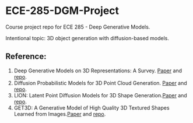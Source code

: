# ECE-285-DGM-Project
Course project repo for ECE 285 - Deep Generative Models.

Intentional topic: 3D object generation with diffusion-based models.

## Reference:

1. Deep Generative Models on 3D Representations: A Survey. [Paper](https://arxiv.org/pdf/2210.15663.pdf) and [repo](https://github.com/justimyhxu/awesome-3d-generation).
2. Diffusion Probabilistic Models for 3D Point Cloud Generation. [Paper](https://arxiv.org/abs/2103.01458) and [repo](https://github.com/luost26/diffusion-point-cloud#diffusion-probabilistic-models-for-3d-point-cloud-generation). 
3. LION: Latent Point Diffusion Models for 3D Shape Generation.[Paper](https://arxiv.org/abs/2210.06978) and [repo](https://github.com/nv-tlabs/LION).
4. GET3D: A Generative Model of High Quality 3D Textured Shapes Learned from Images.[Paper](https://nv-tlabs.github.io/GET3D/assets/paper.pdf) and [repo](https://github.com/nv-tlabs/GET3D).
